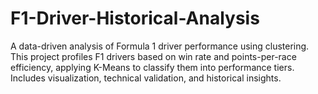 # F1-Driver-Historical-Analysis
A data-driven analysis of Formula 1 driver performance using clustering. This project profiles F1 drivers based on win rate and points-per-race efficiency, applying K-Means to classify them into performance tiers. Includes visualization, technical validation, and historical insights.
